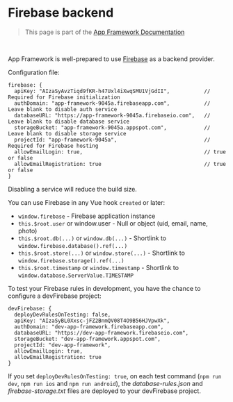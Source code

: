 # Firebase backend

> This page is part of the [App Framework Documentation](../DOCUMENTATION.md)

<br />

App Framework is well-prepared to use [Firebase](https://firebase.google.com/) as a backend provider.

Configuration file:

```
firebase: {
  apiKey: "AIzaSyAvzTiqd9fKR-h47Uxl4iXwqSMU1VjGdII",           // Required for Firebase initialization
  authDomain: "app-framework-9045a.firebaseapp.com",           // Leave blank to disable auth service
  databaseURL: "https://app-framework-9045a.firebaseio.com",   // Leave blank to disable database service
  storageBucket: "app-framework-9045a.appspot.com",            // Leave blank to disable storage service
  projectId: "app-framework-9045a",                            // Required for Firebase hosting
  allowEmailLogin: true,                                       // true or false
  allowEmailRegistration: true                                 // true or false
}
```

Disabling a service will reduce the build size.

You can use Firebase in any Vue hook `created` or later:

- `window.firebase` - Firebase application instance
- `this.$root.user` or window.user - Null or object (uid, email, name, photo)
- `this.$root.db(...)` or `window.db(...)` - Shortlink to `window.firebase.database().ref(...)`
- `this.$root.store(...)` or `window.store(...)` - Shortlink to `window.firebase.storage().ref(...)`
- `this.$root.timestamp` or `window.timestamp` - Shortlink to `window.database.ServerValue.TIMESTAMP`

To test your Firebase rules in development, you have the chance to configure a devFirebase project:

```
devFirebase: {
  deployDevRulesOnTesting: false,
  apiKey: "AIzaSyBL0Xxsc-jFZ2BnmQV08T4O9B56HJVpwXk",          
  authDomain: "dev-app-framework.firebaseapp.com",
  databaseURL: "https://dev-app-framework.firebaseio.com",
  storageBucket: "dev-app-framework.appspot.com",
  projectId: "dev-app-framework",
  allowEmailLogin: true,
  allowEmailRegistration: true
}
```

If you set `deployDevRulesOnTesting: true`, on each test command (`npm run dev`, `npm run ios` and `npm run android`), the *database-rules.json* and *firebase-storage.txt* files are deployed to your devFirebase project.
